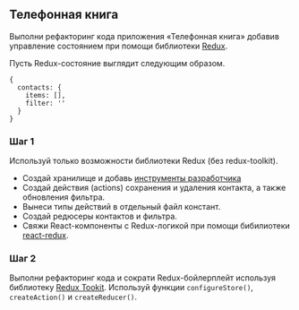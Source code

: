 ## Телефонная книга

Выполни рефакторинг кода приложения «Телефонная книга» добавив управление
состоянием при помощи библиотеки [Redux](https://redux.js.org/).

Пусть Redux-состояние выглядит следующим образом.

```shell
{
  contacts: {
    items: [],
    filter: ''
  }
}
```

### Шаг 1

Используй только возможности библиотеки Redux (без redux-toolkit).

- Создай хранилище и добавь
  [инструменты разработчика](https://github.com/zalmoxisus/redux-devtools-extension#13-use-redux-devtools-extension-package-from-npm)
- Создай действия (actions) сохранения и удаления контакта, а также обновления
  фильтра.
- Вынеси типы действий в отдельный файл констант.
- Создай редюсеры контактов и фильтра.
- Свяжи React-компоненты с Redux-логикой при помощи бибилиотеки
  [react-redux](https://react-redux.js.org/).

### Шаг 2

Выполни рефакторинг кода и сократи Redux-бойлерплейт используя библиотеку
[Redux Tookit](https://redux-toolkit.js.org/). Используй функции
`configureStore()`, `createAction()` и `createReducer()`.
